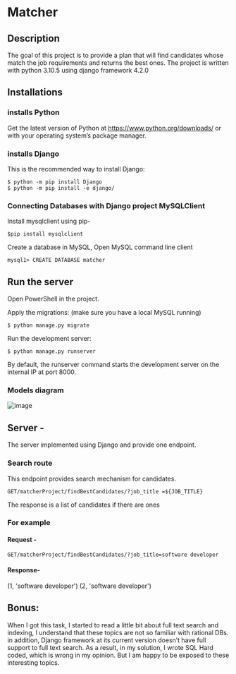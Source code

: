 # Matcher

## Description

The goal of this project is to provide a plan that will find candidates whose match the job requirements and returns the best ones.
The project is written with python 3.10.5 using django framework 4.2.0


## Installations

### installs Python

Get the latest version of Python at https://www.python.org/downloads/ or with your operating system’s package manager.

### installs Django

This is the recommended way to install Django:

```
$ python -m pip install Django
$ python -m pip install -e django/
```

### Connecting Databases with Django project MySQLClient

Install mysqlclient using pip-
```
$pip install mysqlclient
```

Create a database in MySQL, Open MySQL command line client 
```
mysql1> CREATE DATABASE matcher
```


## Run the server

Open PowerShell in the project.

Apply the migrations: (make sure you have a local MySQL running)
```
$ python manage.py migrate
```

Run the development server:
```
$ python manage.py runserver
```
By default, the runserver command starts the development server on the internal IP at port 8000.


### Models diagram 
![image](https://user-images.githubusercontent.com/44950256/175806962-fba61345-29c0-4dd5-b882-a67d9cf5819a.png)



## Server - 
The server implemented using Django and provide one endpoint.

### Search route

This endpoint provides search mechanism for candidates. 
```
GET/matcherProject/findBestCandidates/?job_title =${JOB_TITLE}
```
The response is a list of candidates if there are ones

### For example 
#### Request - 
```
GET/matcherProject/findBestCandidates/?job_title=software developer
```
#### Response- 
(1, 'software developer')
(2, 'software developer')


## Bonus:

When I got this task, I started to read a little bit about full text search and indexing,
I understand that these topics are not so familiar with rational DBs.
in addition, Django framework at its current version doesn’t have full support to full text search. 
As a result, in my solution, I wrote SQL Hard coded, which is wrong in my opinion.
But I am happy to be exposed to these interesting topics.

